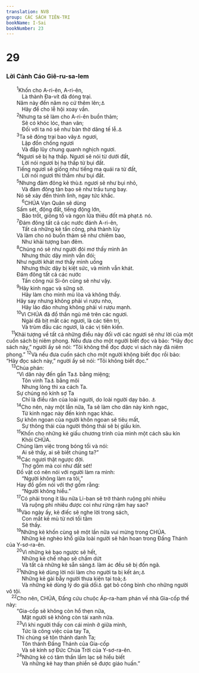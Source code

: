 ```yaml
---
translation: NVB
group: CÁC SÁCH TIÊN-TRI
bookName: I-Sai 
bookNumber: 23
---
```


<div class="title"><h1>29</h1><h3>Lời Cảnh Cáo Giê-ru-sa-lem </h3></div>
<span class="verse es_29_1">  <sup>1</sup>Khốn cho A-ri-ên, A-ri-ên, <br/>   Là thành Đa-vít đã đóng trại. <br/>  Năm này đến năm nọ cứ thêm lên;<a data-toggle="tooltip" data-placement="bottom" title="Ctd: thêm cho năm này một năm nữa">⚓</a><br/>   Hãy để cho lễ hội xoay vần. <br/></span>
<span class="verse es_29_2">  <sup>2</sup>Nhưng ta sẽ làm cho A-ri-ên buồn thảm; <br/>   Sẽ có khóc lóc, than vãn; <br/>   Đối với ta nó sẽ như bàn thờ dâng tế lễ.<a data-toggle="tooltip" data-placement="bottom" title="Nt: A-ri-ên. Từ này đồng âm với “bàn thờ dâng tế lễ”. Xem Êxê 43:15">⚓</a><br/></span>
<span class="verse es_29_3">  <sup>3</sup>Ta sẽ đóng trại bao vây<a data-toggle="tooltip" data-placement="bottom" title="LXX: như Đa-vít">⚓</a> ngươi, <br/>   Lập đồn chống ngươi <br/>   Và đắp lũy chung quanh nghịch ngươi. <br/></span>
<span class="verse es_29_4">  <sup>4</sup>Ngươi sẽ bị hạ thấp. Ngươi sẽ nói từ dưới đất, <br/>   Lời nói ngươi bị hạ thấp từ bụi đất. <br/>  Tiếng ngươi sẽ giống như tiếng ma quái ra từ đất, <br/>   Lời nói ngươi thì thầm như bụi đất. <br/></span>
<span class="verse es_29_5">  <sup>5</sup>Nhưng đám đông kẻ thù<a data-toggle="tooltip" data-placement="bottom" title="Nt: người lạ">⚓</a> ngươi sẽ như bụi nhỏ, <br/>   Và đám đông tàn bạo sẽ như trấu tung bay. <br/>  Nó sẽ xảy đến thình lình, ngay tức khắc. <br/></span>
<span class="verse es_29_6">   <sup>6</sup>CHÚA Vạn Quân sẽ dùng <br/>  Sấm sét, động đất, tiếng động lớn, <br/>   Bão trốt, giông tố và ngọn lửa thiêu đốt mà phạt<a data-toggle="tooltip" data-placement="bottom" title="Nt: thăm viếng">⚓</a> nó. <br/></span>
<span class="verse es_29_7">  <sup>7</sup>Đám đông tất cả các nước đánh A-ri-ên, <br/>   Tất cả những kẻ tấn công, phá thành lũy <br/>  Và làm cho nó buồn thảm sẽ như chiêm bao, <br/>   Như khải tượng ban đêm. <br/></span>
<span class="verse es_29_8">  <sup>8</sup>Chúng nó sẽ như người đói mơ thấy mình ăn <br/>   Nhưng thức dậy mình vẫn đói; <br/>  Như người khát mơ thấy mình uống <br/>   Nhưng thức dậy bị kiệt sức, và mình vẫn khát. <br/>  Đám đông tất cả các nước <br/>   Tấn công núi Si-ôn cũng sẽ như vậy. <br/></span>
<span class="verse es_29_9">  <sup>9</sup>Hãy kinh ngạc và sững sờ. <br/>   Hãy làm cho mình mù lòa và không thấy. <br/>  Hãy say nhưng không phải vì rượu nho, <br/>   Hãy lảo đảo nhưng không phải vì rượu mạnh. <br/></span>
<span class="verse es_29_10">  <sup>10</sup>Vì CHÚA đã đổ thần ngủ mê trên các ngươi. <br/>   Ngài đã bịt mắt các ngươi, là các tiên tri, <br/>   Và trùm đầu các ngươi, là các vị tiên kiến. <br/></span>
<span class="verse es_29_11"> <sup>11</sup>Khải tượng về tất cả những điều này đối với các ngươi sẽ như lời của một cuốn sách bị niêm phong. Nếu đưa cho một người biết đọc và bảo: “Hãy đọc sách này,” người ấy sẽ nói: “Tôi không thể đọc được vì sách này đã niêm phong.” </span>
<span class="verse es_29_12"><sup>12</sup>Và nếu đưa cuốn sách cho một người không biết đọc rồi bảo: “Hãy đọc sách này,” người ấy sẽ nói: “Tôi không biết đọc.” <br/></span>
<span class="verse es_29_13"> <sup>13</sup>Chúa phán: <br/>  “Vì dân này đến gần Ta<a data-toggle="tooltip" data-placement="bottom" title="Ctd: Vì dân này đến gần Ta, chúng tôn vinh Ta bằng môi miệng">⚓</a> bằng miệng; <br/>   Tôn vinh Ta<a data-toggle="tooltip" data-placement="bottom" title="LXX: chúng tôn vinh Ta vô ích">⚓</a> bằng môi <br/>   Nhưng lòng thì xa cách Ta. <br/>  Sự chúng nó kính sợ Ta <br/>   Chỉ là điều răn của loài người, do loài người dạy bảo. <a data-toggle="tooltip" data-placement="bottom" title="Ctd: học thuộc lòng; học như vẹt">⚓</a><br/></span>
<span class="verse es_29_14">  <sup>14</sup>Cho nên, này một lần nữa, Ta sẽ làm cho dân này kinh ngạc, <br/>   Từ kinh ngạc này đến kinh ngạc khác. <br/>  Sự khôn ngoan của người khôn ngoan sẽ tiêu mất, <br/>   Sự thông thái của người thông thái sẽ bị giấu kín. <br/></span>
<span class="verse es_29_15">  <sup>15</sup>Khốn cho những kẻ giấu chương trình của mình một cách sâu kín <br/>   Khỏi CHÚA. <br/>  Chúng làm việc trong bóng tối và nói: <br/>   Ai sẽ thấy, ai sẽ biết chúng ta?” <br/></span>
<span class="verse es_29_16">  <sup>16</sup>Các ngươi thật ngược đời. <br/>   Thợ gốm mà coi như đất sét! <br/>  Đồ vật có nên nói với người làm ra mình: <br/>   “Người không làm ra tôi,” <br/>  Hay đồ gốm nói với thợ gốm rằng: <br/>   “Người không hiểu.” <br/></span>
<span class="verse es_29_17">  <sup>17</sup>Có phải trong ít lâu nữa Li-ban sẽ trở thành ruộng phì nhiêu <br/>   Và ruộng phì nhiêu được coi như rừng rậm hay sao? <br/></span>
<span class="verse es_29_18">  <sup>18</sup>Vào ngày ấy, kẻ điếc sẽ nghe lời trong sách, <br/>   Con mắt kẻ mù từ nơi tối tăm <br/>   Sẽ thấy. <br/></span>
<span class="verse es_29_19">  <sup>19</sup>Những kẻ khốn cùng sẽ một lần nữa vui mừng trong CHÚA. <br/>   Những kẻ nghèo khổ giữa loài người sẽ hân hoan trong Đấng Thánh của Y-sơ-ra-ên. <br/></span>
<span class="verse es_29_20">  <sup>20</sup>Vì những kẻ bạo ngược sẽ hết, <br/>   Những kẻ chế nhạo sẽ chấm dứt <br/>   Và tất cả những kẻ sẵn sàng<a data-toggle="tooltip" data-placement="bottom" title="Nt: canh chừng, nhìn chăm">⚓</a> làm ác đều sẽ bị đốn ngã. <br/></span>
<span class="verse es_29_21">  <sup>21</sup>Những kẻ dùng lời nói làm cho người ta bị kết án;<a data-toggle="tooltip" data-placement="bottom" title="Ctd: những kẻ làm cho người ta thua kiện">⚓</a><br/>   Những kẻ gài bẫy người thưa kiện tại toà;<a data-toggle="tooltip" data-placement="bottom" title="Nt: cổng thành: nơi xử các vụ kiện cáo">⚓</a><br/>   Và những kẻ dùng lý do giả dối<a data-toggle="tooltip" data-placement="bottom" title="Nt: lời kêu nài, biện hộ rỗng tuếch">⚓</a> gạt bỏ công bình cho những người vô tội. <br/></span>
<span class="verse es_29_22"> <sup>22</sup>Cho nên, CHÚA, Đấng cứu chuộc Áp-ra-ham phán về nhà Gia-cốp thế này: <br/>  “Gia-cốp sẽ không còn hổ thẹn nữa, <br/>   Mặt người sẽ không còn tái xanh nữa. <br/></span>
<span class="verse es_29_23">  <sup>23</sup>Vì khi người thấy con cái mình ở giữa mình, <br/>   Tức là công việc của tay Ta, <br/>  Thì chúng sẽ tôn thánh danh Ta; <br/>   Tôn thánh Đấng Thánh của Gia-cốp <br/>   Và sẽ kính sợ Đức Chúa Trời của Y-sơ-ra-ên. <br/></span>
<span class="verse es_29_24">  <sup>24</sup>Những kẻ có tâm thần lầm lạc sẽ hiểu biết <br/>   Và những kẻ hay than phiền sẽ được giáo huấn.” <br/></span>
